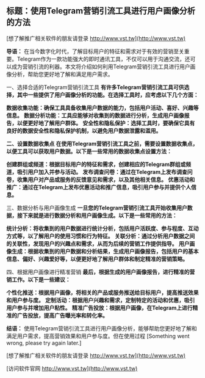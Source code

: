 ## **标题：使用Telegram营销引流工具进行用户画像分析的方法**

[想了解推广相关软件的朋友请登录 http://www.vst.tw](http://www.vst.tw)

**导语：**
在当今数字化时代，了解目标用户的特征和需求对于有效的营销至关重要。Telegram作为一款功能强大的即时通讯工具，不仅可以用于沟通交流，还可以成为营销引流的利器。本文将介绍如何利用Telegram营销引流工具进行用户画像分析，帮助您更好地了解和满足用户需求。

一、选择合适的Telegram营销引流工具
**有许多Telegram营销引流工具可供选择，其中一些提供了用户画像分析的功能。在选择工具时，应考虑以下几个方面：**

**数据收集功能：确保工具具备收集用户数据的能力，包括用户活动、喜好、兴趣等信息。**
**数据分析功能：工具应能够对收集到的数据进行分析，生成用户画像报告，以便更好地了解用户群体。**
**安全性和隐私保护：选择工具时，要确保它具有良好的数据安全性和隐私保护机制，以避免用户数据泄露和滥用。**

**二、设置数据收集点**
**在使用Telegram营销引流工具之前，需要设置数据收集点，以便工具可以获取用户数据。以下是一些常用的数据收集点设置方法：**

**创建群组或频道：根据目标用户的特征和需求，创建相应的Telegram群组或频道，吸引用户加入并参与活动。**
**发布调查问卷：通过在Telegram上发布调查问卷，收集用户对产品或服务的反馈意见和需求，以及其他相关信息。**
**优惠活动和推广：通过在Telegram上发布优惠活动和推广信息，吸引用户参与并提供个人信息。**

三、数据分析与用户画像生成
**一旦您的Telegram营销引流工具开始收集用户数据，接下来就是进行数据分析和用户画像生成。以下是一些常用的方法：**

**统计分析：将收集到的用户数据进行统计分析，包括用户活跃度、参与程度、互动方式等，以了解用户的使用习惯和行为特征。**
**关联分析：通过分析用户数据之间的关联性，发现用户的兴趣点和需求，从而为后续的营销工作提供指导。**
**用户画像生成：根据收集到的用户数据和分析结果，生成用户画像报告，包括用户的基本信息、偏好、兴趣爱好等，以便更好地了解用户群体和制定精准的营销策略。**

四、根据用户画像进行精准营销
**最后，根据生成的用户画像报告，进行精准的营销工作。以下是一些建议：**

**个性化推送：根据用户画像，将相关的产品或服务推送给目标用户，提高推送效果和用户参与度。**
**定制活动：根据用户兴趣和需求，定制特定的活动和优惠，吸引用户参与并增加用户粘性。**
**精准广告投放：根据用户画像，在Telegram上进行精准的广告投放，提高广告曝光率和转化率。**

**结语：**
使用Telegram营销引流工具进行用户画像分析，能够帮助您更好地了解和满足用户需求，提高营销效果和用户参与度。但在使用过程
[Something went wrong, please try again later.]

[想了解推广相关软件的朋友请登录 http://www.vst.tw](http://www.vst.tw)


[访问软件官网 http://www.vst.tw](http://www.vst.tw)
